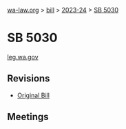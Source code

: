 [wa-law.org](/) > [bill](/bill/) > [2023-24](/bill/2023-24/) > [SB 5030](/bill/2023-24/sb/5030/)

# SB 5030
[leg.wa.gov](https://app.leg.wa.gov/billsummary?BillNumber=5030&Year=2023&Initiative=false)

## Revisions
* [Original Bill](1/)

## Meetings